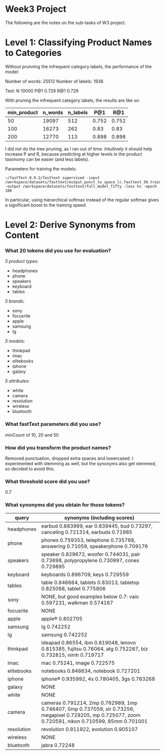 Week3 Project
===
The following are the notes on the sub-tasks of W3 project.

Level 1: Classifying Product Names to Categories
===

Without prunning the infrequent category labels, the performance of the model:

Number of words:  25512
Number of labels: 1938

Test:
N       10000
P@1     0.729
R@1     0.729

With pruning the infrequent category labels, the results are like so:

| min_product | n_words | n_labels | P@1   | R@1   |
|-------------|---------|----------|-------|-------|
| 50          | 19097   | 512      | 0.752 | 0.752 |
| 100         | 16273   | 262      | 0.83  | 0.83  |
| 200         | 12770   | 113      | 0.898 | 0.898 |

I did not do the tree pruning, as I ran out of time. Intuitively it should help increase P and R, because predicting at higher levels in the product taxonomy can be easier (and less labels).

Parameters for training the models:

    ~/fastText-0.9.2/fasttext supervised -input /workspace/datasets/fasttext/output_punct_to_space_lc.fasttext_50.train -output /workspace/datasets/fasttext/full_model_fifty -loss hs -epoch 100

In particular, using hierarchical softmax instead of the regular softmax gives a significant boost to the training speed.


Level 2: Derive Synonyms from Content
===

### What 20 tokens did you use for evaluation?

*5 product types:*
- headphones
- phone
- speakers
- keyboard
- tables

*5 brands:*
- sony
- focusrite
- apple
- samsung
- lg

*5 models:*
- thinkpad
- imac
- elitebooks
- iphone
- galaxy

*5 attributes:*
- white
- camera
- resolution
- wireless
- bluetooth

### What fastText parameters did you use?
minCount of 10, 20 and 50

### How did you transform the product names?
Removed punctuation, dropped extra spaces and lowercased.
I experimented with stemming as well, but the synonyms also get stemmed, so decided to avoid this.

### What threshold score did you use? 
0.7

### What synonyms did you obtain for those tokens?
| query       | synonyms (including scores)                               |
|-----------------|----------------------------------------------------------------------------------------------------------------------------------------------------------------------------------|
| headphones      | earbud 0.883999, ear 0.839445, bud 0.73297, canceling 0.721314, earbuds 0.71985 |
| phone      | phones 0.759353, telephone 0.735768, answering 0.71059, speakerphone 0.709176 |
| speakers      | speaker 0.829672, woofer 0.744031, pair 0.73698, polypropylene 0.730997, cones 0.729895 |
| keyboard      | keyboards 0.896709, keys 0.729559 |
| tables      | table 0.846664, tablets 0.83013, tabletop 0.825068, tablet 0.775806 |
| sony      | NONE, but good examples below 0.7: vaio 0.597231, walkman 0.574167 |
| focusrite      | NONE |
| apple      | apple® 0.802705 |
| samsung      | lg 0.742252 |
| lg      | samsung 0.742252 |
| thinkpad      | ideapad 0.86554, ibm 0.819048, lenovo 0.815385, fujitsu 0.76064, atg 0.752287, biz 0.732815, nimh 0.719717 |
| imac      | mac 0.75241, image 0.722575 |
| elitebooks      | notebooks 0.848634, notebook 0.727201|
| iphone | iphone® 0.935992, 4s 0.780405, 3gs 0.763268 |
| galaxy | NONE |
| white | NONE |
| camera | cameras 0.791214, 2mp 0.762989, 1mp 0.746407, 0mp 0.737059, slr 0.73256, megapixel 0.729205, mp 0.725077, zoom 0.720591, nikon 0.710599, 85mm 0.701001 |
| resolution | revolution 0.911922, evolution 0.905107 |
| wireless | NONE |
| bluetooth | jabra 0.72248 |